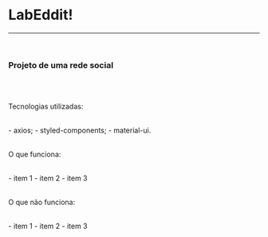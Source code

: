 <br/>
<br/>
<div justify='center' color='purple' fontWeight='bolder'>
<h1>LabEddit!</h1>
</div>
<hr/>
<br/>
<div>
<h3>Projeto de uma rede social</h3>
</div>
<br/>
<br/>
<p>Tecnologias utilizadas:</p>
<br/>
- axios;
- styled-components;
- material-ui.
</br>
</br>
<p>O que funciona:</p>
<br/>
- item 1
- item 2
- item 3
</br>
<br/>
<p>O que não funciona:</p>
<br/>
- item 1
- item 2
- item 3

